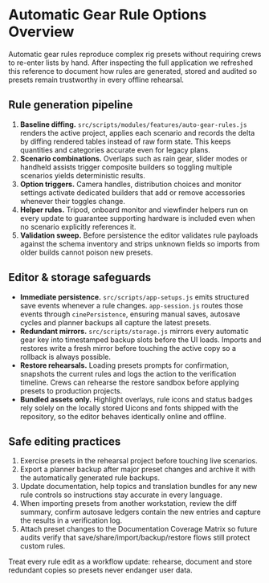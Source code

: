 # Automatic Gear Rule Options Overview

Automatic gear rules reproduce complex rig presets without requiring crews to
re-enter lists by hand. After inspecting the full application we refreshed this
reference to document how rules are generated, stored and audited so presets
remain trustworthy in every offline rehearsal.

## Rule generation pipeline

1. **Baseline diffing.** `src/scripts/modules/features/auto-gear-rules.js`
   renders the active project, applies each scenario and records the delta by
   diffing rendered tables instead of raw form state. This keeps quantities and
   categories accurate even for legacy plans.
2. **Scenario combinations.** Overlaps such as rain gear, slider modes or
   handheld assists trigger composite builders so toggling multiple scenarios
   yields deterministic results.
3. **Option triggers.** Camera handles, distribution choices and monitor
   settings activate dedicated builders that add or remove accessories whenever
   their toggles change.
4. **Helper rules.** Tripod, onboard monitor and viewfinder helpers run on every
   update to guarantee supporting hardware is included even when no scenario
   explicitly references it.
5. **Validation sweep.** Before persistence the editor validates rule payloads
   against the schema inventory and strips unknown fields so imports from older
   builds cannot poison new presets.

## Editor & storage safeguards

- **Immediate persistence.** `src/scripts/app-setups.js` emits structured save
  events whenever a rule changes. `app-session.js` routes those events through
  `cinePersistence`, ensuring manual saves, autosave cycles and planner backups
  all capture the latest presets.
- **Redundant mirrors.** `src/scripts/storage.js` mirrors every automatic gear
  key into timestamped backup slots before the UI loads. Imports and restores
  write a fresh mirror before touching the active copy so a rollback is always
  possible.
- **Restore rehearsals.** Loading presets prompts for confirmation, snapshots the
  current rules and logs the action to the verification timeline. Crews can
  rehearse the restore sandbox before applying presets to production projects.
- **Bundled assets only.** Highlight overlays, rule icons and status badges rely
  solely on the locally stored Uicons and fonts shipped with the repository, so
  the editor behaves identically online and offline.

## Safe editing practices

1. Exercise presets in the rehearsal project before touching live scenarios.
2. Export a planner backup after major preset changes and archive it with the
   automatically generated rule backups.
3. Update documentation, help topics and translation bundles for any new rule
  controls so instructions stay accurate in every language.
4. When importing presets from another workstation, review the diff summary,
   confirm autosave ledgers contain the new entries and capture the results in a
   verification log.
5. Attach preset changes to the Documentation Coverage Matrix so future audits
   verify that save/share/import/backup/restore flows still protect custom rules.

Treat every rule edit as a workflow update: rehearse, document and store redundant
copies so presets never endanger user data.

